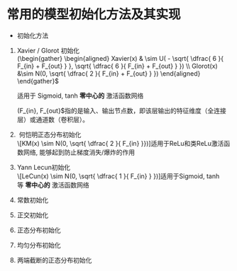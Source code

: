 # 常用的模型初始化方法及其实现
*   初始化方法

1.  Xavier / Glorot 初始化  
    (\begin{gather} \begin{aligned} Xavier(x) & \sim U( - \sqrt{ \dfrac{ 6 }{ F_{in} + F_{out} } }, \sqrt{ \dfrac{ 6 }{ F_{in} + F_{out} } }) \\\ Glorot(x) &\sim N(0, \sqrt{ \dfrac{ 2 }{ F_{in} + F_{out} } }) \end{aligned} \end{gather}$  
      
    适用于 Sigmoid, tanh **零中心的** 激活函数网络  
      
    (F_{in}, F_{out}$指的是输入、输出节点数，即该层输出的特征维度（全连接层）或通道数（卷积层）。  
      
    
2.   何恺明正态分布初始化  
    \\[KM(x) \sim N(0, \sqrt{ \dfrac{ 2 }{ F_{in} }})]适用于ReLu和类ReLu激活函数网络, 能够起到防止梯度消失/爆炸的作用  
      
    
3.  Yann Lecun初始化  
    \\[LeCun(x) \sim N(0, \sqrt{ \dfrac{ 1 }{ F_{in} } })]适用于Sigmoid, tanh 等 **零中心的** 激活函数网络  
      
    
4.  常数初始化
5.  正交初始化
6.  正态分布初始化
7.  均匀分布初始化
8.  两端截断的正态分布初始化
